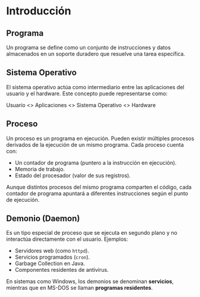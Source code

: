 # Introducción

## Programa
Un programa se define como un conjunto de instrucciones y datos almacenados en un soporte duradero que resuelve una tarea específica.

## Sistema Operativo
El sistema operativo actúa como intermediario entre las aplicaciones del usuario y el hardware. Este concepto puede representarse como:

Usuario <> Aplicaciones <> Sistema Operativo <> Hardware

## Proceso
Un proceso es un programa en ejecución. Pueden existir múltiples procesos derivados de la ejecución de un mismo programa. Cada proceso cuenta con:
- Un contador de programa (puntero a la instrucción en ejecución).
- Memoria de trabajo.
- Estado del procesador (valor de sus registros).

Aunque distintos procesos del mismo programa comparten el código, cada contador de programa apuntará a diferentes instrucciones según el punto de ejecución.

## Demonio (Daemon)
Es un tipo especial de proceso que se ejecuta en segundo plano y no interactúa directamente con el usuario. Ejemplos:
- Servidores web (como `httpd`).
- Servicios programados (`cron`).
- Garbage Collection en Java.
- Componentes residentes de antivirus.

En sistemas como Windows, los demonios se denominan **servicios**, mientras que en MS-DOS se llaman **programas residentes**.